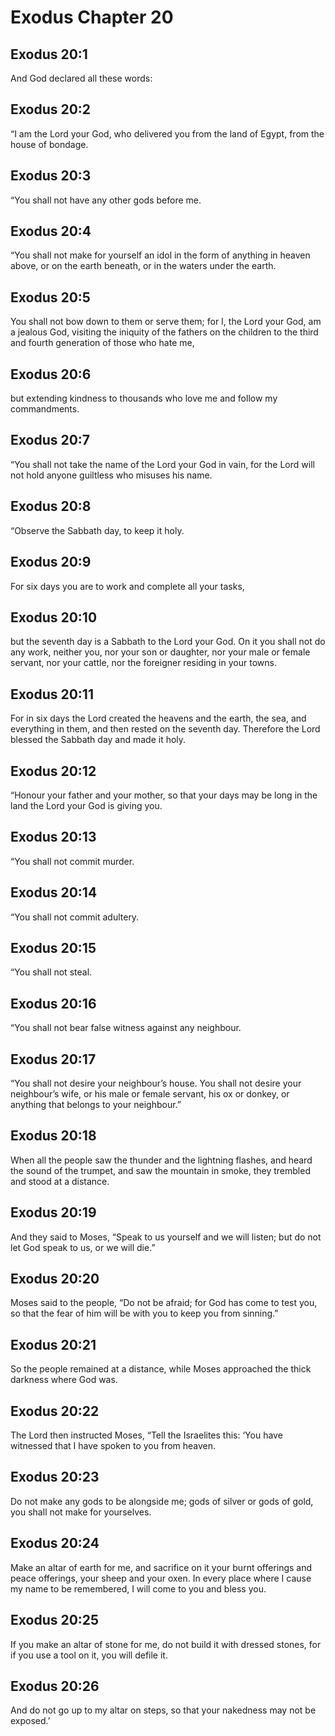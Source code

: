 # Exodus Chapter 20

## Exodus 20:1

And God declared all these words:

## Exodus 20:2

“I am the Lord your God, who delivered you from the land of Egypt, from the house of bondage.

## Exodus 20:3

“You shall not have any other gods before me.

## Exodus 20:4

“You shall not make for yourself an idol in the form of anything in heaven above, or on the earth beneath, or in the waters under the earth.

## Exodus 20:5

You shall not bow down to them or serve them; for I, the Lord your God, am a jealous God, visiting the iniquity of the fathers on the children to the third and fourth generation of those who hate me,

## Exodus 20:6

but extending kindness to thousands who love me and follow my commandments.

## Exodus 20:7

“You shall not take the name of the Lord your God in vain, for the Lord will not hold anyone guiltless who misuses his name.

## Exodus 20:8

“Observe the Sabbath day, to keep it holy.

## Exodus 20:9

For six days you are to work and complete all your tasks,

## Exodus 20:10

but the seventh day is a Sabbath to the Lord your God. On it you shall not do any work, neither you, nor your son or daughter, nor your male or female servant, nor your cattle, nor the foreigner residing in your towns.

## Exodus 20:11

For in six days the Lord created the heavens and the earth, the sea, and everything in them, and then rested on the seventh day. Therefore the Lord blessed the Sabbath day and made it holy.

## Exodus 20:12

“Honour your father and your mother, so that your days may be long in the land the Lord your God is giving you.

## Exodus 20:13

“You shall not commit murder.

## Exodus 20:14

“You shall not commit adultery.

## Exodus 20:15

“You shall not steal.

## Exodus 20:16

“You shall not bear false witness against any neighbour.

## Exodus 20:17

“You shall not desire your neighbour’s house. You shall not desire your neighbour’s wife, or his male or female servant, his ox or donkey, or anything that belongs to your neighbour.”

## Exodus 20:18

When all the people saw the thunder and the lightning flashes, and heard the sound of the trumpet, and saw the mountain in smoke, they trembled and stood at a distance.

## Exodus 20:19

And they said to Moses, “Speak to us yourself and we will listen; but do not let God speak to us, or we will die.”

## Exodus 20:20

Moses said to the people, “Do not be afraid; for God has come to test you, so that the fear of him will be with you to keep you from sinning.”

## Exodus 20:21

So the people remained at a distance, while Moses approached the thick darkness where God was.

## Exodus 20:22

The Lord then instructed Moses, “Tell the Israelites this: ‘You have witnessed that I have spoken to you from heaven.

## Exodus 20:23

Do not make any gods to be alongside me; gods of silver or gods of gold, you shall not make for yourselves.

## Exodus 20:24

Make an altar of earth for me, and sacrifice on it your burnt offerings and peace offerings, your sheep and your oxen. In every place where I cause my name to be remembered, I will come to you and bless you.

## Exodus 20:25

If you make an altar of stone for me, do not build it with dressed stones, for if you use a tool on it, you will defile it.

## Exodus 20:26

And do not go up to my altar on steps, so that your nakedness may not be exposed.’
